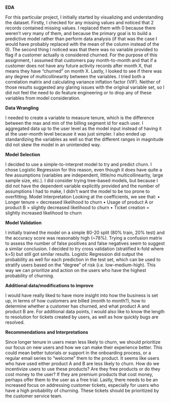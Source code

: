 **EDA**

For this particular project, I initially started by visualizing and understanding the dataset. Firstly, I checked for any missing values and noticed that 2 records contained missing values. I replaced them with 0 because there weren’t very many of them, and because the primary goal is to build a predictive model rather than perform data analysis (if that was the case I would have probably replaced with the mean of the column instead of the 0).
The second thing I noticed was that there was no variable provided to flag if a customer actually is considered churned. For the purpose of this assignment, I assumed that customers pay month-to-month and that if a customer does not have any future activity records after month X, that means they have “churned” on month X.
Lastly, I looked to see if there was any degree of multicollinearity between the variables. I tried both a correlation matrix and calculating variance inflation factor (VIF). Neither of those results suggested any glaring issues with the original variable set, so I did not feel the need to do feature engineering or to drop any of these variables from model consideration.

**Data Wrangling**

I needed to create a variable to measure tenure, which is the difference between the max and min of the billing segment id for each user. I aggregated data up to the user level as the model input instead of having it at the user-month level because it was just simpler.
I also ended up standardizing the variables as well so that the different ranges in magnitude did not skew the model in an unintended way.

**Model Selection**

I decided to use a simple-to-interpret model to try and predict churn. I chose Logistic Regression for this reason, even though it does have quite a few assumptions (variables are independent, little/no multicollinearity, large sample size, etc.). I did consider trying tree-based models, but because I did not have the dependent variable explicitly provided and the number of assumptions I had to make, I didn’t want the model to be too prone to overfitting.
Model Interpretation
Looking at the coefficients, we see that:
•	Longer tenure = decreased likelihood to churn
•	Usage of product A or product B  = slightly decreased likelihood to churn
•	Ticket creation = slightly increased likelihood to churn

**Model Validation**

I initially trained the model on a simple 80-20 split (80% train, 20% test) and the accuracy score was reasonably high (~78%). Trying a confusion matrix to assess the number of false positives and false negatives seem to suggest a similar conclusion.
I decided to try cross validation (stratified k-fold where k=5) but still got similar results. Logistic Regression did output the probability as well for each prediction in the test set, which can be used to stratify users based on the “degree” of risk (i.e. low-medium-high). This way we can prioritize and action on the users who have the highest probability of churning.

**Additional data/modifications to improve**

I would have really liked to have more insight into how the business is set up, in terms of how customers are billed (month to month?), how to determine whether a customer has churned, and what product A and product B are. 
For additional data points, I would also like to know the length to resolution for tickets created by users, as well as how quickly bugs are resolved.

**Recommendations and Interpretations**

Since longer tenure in users mean less likely to churn, we should prioritize our focus on new users and how we can make their experience better. This could mean better tutorials or support in the onboarding process, or a regular email series to “welcome” them to the product.
It seems like users who have used either product A and B are less likely to churn. How do we incentivize users to use these products? Are they free products or do they cost money to the user? If they are premium products that cost money, perhaps offer them to the user as a free trial.
Lastly, there needs to be an increased focus on addressing customer tickets, especially for users who have a high probability of churning. These tickets should be prioritized by the customer service team.
